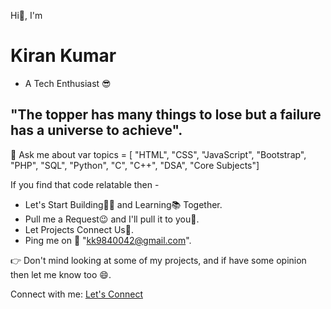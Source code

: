 Hi👋, I'm <h1>Kiran Kumar</h1>

- A Tech Enthusiast 😎


<h2>"The topper has many things to lose but a failure has a universe to achieve".</h2>

💬 Ask me about var topics = [ "HTML", "CSS", "JavaScript", "Bootstrap", "PHP", "SQL", "Python", "C", "C++", "DSA", "Core Subjects"]




If you find that code relatable then - <br>

- Let's Start Building👷‍♂️ and Learning📚 Together. <br>
- Pull me a Request😉 and I'll pull it to you🤗.  <br>
- Let Projects Connect Us🤞.   <br>
- Ping me on 📧 "kk9840042@gmail.com".   <br>

👉 Don't mind looking at some of my projects, and if have some opinion then let me know too 😄.

Connect with me:
<a href="https://www.linkedin.com/in/kiran-kumar-8809911b8/"> Let's Connect </a>

